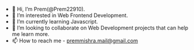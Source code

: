 - 👋 Hi, I’m Prem(@Prem22910).
- 👀 I’m interested in Web Frontend Development.
- 🌱 I’m currently learning Javascript.
- 💞️ I’m looking to collaborate on Web Development projects that can help me learn more.
- 📫 How to reach me - premmishra.mail@gmail.com

<!---
Prem22910/Prem22910 is a ✨ special ✨ repository because its `README.md` (this file) appears on your GitHub profile.
You can click the Preview link to take a look at your changes.
--->
